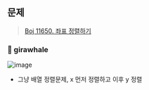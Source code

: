 ## 문제
> [Boj 11650. 좌표 정렬하기](https://www.acmicpc.net/problem/11650)


### :whale: girawhale

![image](https://user-images.githubusercontent.com/48428699/91641348-b011bf80-ea5e-11ea-88f7-84ed18b0b6a5.png)

- 그냥 배열 정렬문제, x 먼저 정렬하고 이후 y 정렬